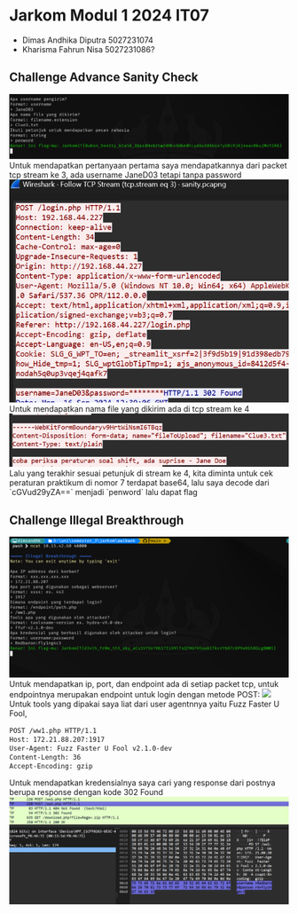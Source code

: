 # Jarkom Modul 1 2024 IT07
- Dimas Andhika Diputra 5027231074
- Kharisma Fahrun Nisa 5027231086?

## Challenge Advance Sanity Check
<img src="./images/1.png" />
Untuk mendapatkan pertanyaan pertama saya mendapatkannya dari packet tcp stream ke 3, ada username JaneD03 tetapi tanpa password
<img src="./images/2.png" />
Untuk mendapatkan nama file yang dikirim ada di tcp stream ke 4
<img src="./images/3.png" />
Lalu yang terakhir sesuai petunjuk di stream ke 4, kita diminta untuk cek peraturan praktikum di nomor 7 terdapat base64, lalu saya decode dari `cGVud29yZA==` menjadi `penword` lalu dapat flag

## Challenge Illegal Breakthrough
<img src="./images/hasil22.png" />
Untuk mendapatkan ip, port, dan endpoint ada di setiap packet tcp, untuk endpointnya merupakan endpoint untuk login dengan metode POST:
<img src="./images/.png" />
Untuk tools yang dipakai saya liat dari user agentnnya yaitu Fuzz Faster U Fool,

```
POST /ww1.php HTTP/1.1
Host: 172.21.88.207:1917
User-Agent: Fuzz Faster U Fool v2.1.0-dev
Content-Length: 36
Accept-Encoding: gzip
```

Untuk mendapatkan kredensialnya saya cari yang response dari postnya berupa response dengan kode 302 Found
<img src="./images/aaa.png" />